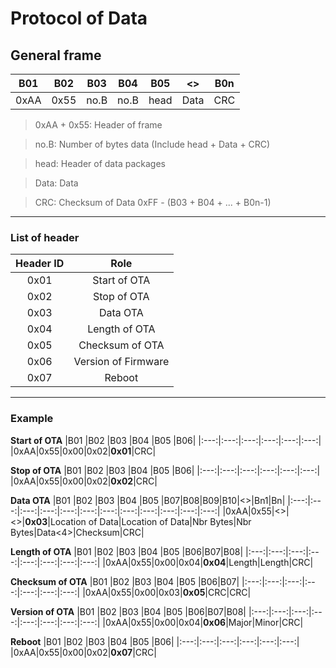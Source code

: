 # Protocol of Data 
## General frame
|B01 |B02 |B03 |B04 |B05 |<>  |B0n|
|:---:|:---:|:---:|:---:|:---:|:---:|:---:|
|0xAA|0x55|no.B|no.B|head|Data|CRC|

> 0xAA + 0x55: Header of frame

> no.B: Number of bytes data (Include head + Data + CRC)

> head: Header of data packages

> Data: Data

> CRC: Checksum of Data 0xFF - (B03 + B04 + ... + B0n-1)

---
### List of header
|Header ID|Role|
|:---:|:---:|
|0x01|Start of OTA|
|0x02|Stop of OTA|
|0x03|Data OTA|
|0x04|Length of OTA|
|0x05|Checksum of OTA|
|0x06|Version of Firmware|
|0x07|Reboot|
---
### Example
**Start of OTA**
|B01 |B02 |B03 |B04 |B05 |B06|
|:---:|:---:|:---:|:---:|:---:|:---:|
|0xAA|0x55|0x00|0x02|**0x01**|CRC|

**Stop of OTA**
|B01 |B02 |B03 |B04 |B05 |B06|
|:---:|:---:|:---:|:---:|:---:|:---:|
|0xAA|0x55|0x00|0x02|**0x02**|CRC|

**Data OTA**
|B01 |B02 |B03 |B04 |B05 |B07|B08|B09|B10|<>|Bn1|Bn|
|:---:|:---:|:---:|:---:|:---:|:---:|:---:|:---:|:---:|:---:|:---:|:---:|
|0xAA|0x55|<>|<>|**0x03**|Location of Data|Location of Data|Nbr Bytes|Nbr Bytes|Data<4>|Checksum|CRC|

**Length of OTA**
|B01 |B02 |B03 |B04 |B05 |B06|B07|B08|
|:---:|:---:|:---:|:---:|:---:|:---:|:---:|:---:|
|0xAA|0x55|0x00|0x04|**0x04**|Length|Length|CRC|

**Checksum of OTA**
|B01 |B02 |B03 |B04 |B05 |B06|B07|
|:---:|:---:|:---:|:---:|:---:|:---:|:---:|
|0xAA|0x55|0x00|0x03|**0x05**|CRC|CRC|

**Version of OTA**
|B01 |B02 |B03 |B04 |B05 |B06|B07|B08|
|:---:|:---:|:---:|:---:|:---:|:---:|:---:|:---:|
|0xAA|0x55|0x00|0x04|**0x06**|Major|Minor|CRC|

**Reboot**
|B01 |B02 |B03 |B04 |B05 |B06|
|:---:|:---:|:---:|:---:|:---:|:---:|
|0xAA|0x55|0x00|0x02|**0x07**|CRC|

